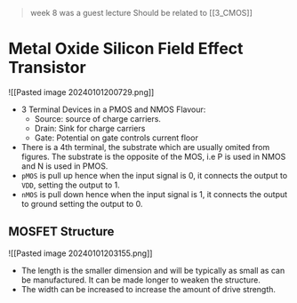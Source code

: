 > week 8 was a guest lecture
> Should be related to [[3_CMOS]]
# Metal Oxide Silicon Field Effect Transistor
![[Pasted image 20240101200729.png]]
* 3 Terminal Devices in a PMOS and NMOS Flavour: 
	* Source: source of charge carriers.
	* Drain: Sink for charge carriers
	* Gate: Potential on gate controls current floor
* There is a 4th terminal, the substrate which are usually omited from figures. The substrate is the opposite of the MOS, i.e P is used in NMOS and N is used in PMOS.
* `pMOS` is pull up hence when the input signal is 0, it connects the output to `VDD`, setting the output to 1.
* `nMOS` is pull down hence when the input signal is 1, it connects the output to ground setting the output to 0. 

## MOSFET Structure
![[Pasted image 20240101203155.png]]
* The length is the smaller dimension and will be typically as small as can be manufactured. It can be made longer to weaken the structure.
* The width can be increased to increase the amount of drive strength.